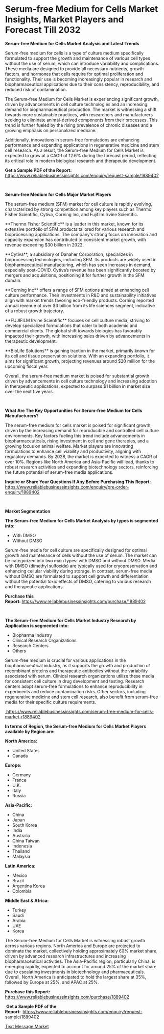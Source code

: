 <p><h1>Serum-free Medium for Cells Market Insights, Market Players and Forecast Till 2032</h1></p><p><strong>Serum-free Medium for Cells Market Analysis and Latest Trends</strong></p>
<p><p>Serum-free medium for cells is a type of culture medium specifically formulated to support the growth and maintenance of various cell types without the use of serum, which can introduce variability and complications. These media are designed to provide all necessary nutrients, growth factors, and hormones that cells require for optimal proliferation and functionality. Their use is becoming increasingly popular in research and biopharmaceutical applications due to their consistency, reproducibility, and reduced risk of contamination.</p><p>The Serum-free Medium for Cells Market is experiencing significant growth, driven by advancements in cell culture technologies and an increasing demand for biopharmaceutical production. The market is witnessing a shift towards more sustainable practices, with researchers and manufacturers seeking to eliminate animal-derived components from their processes. This trend is further fueled by the rising prevalence of chronic diseases and a growing emphasis on personalized medicine. </p><p>Additionally, innovations in serum-free formulations are enhancing performance and expanding applications in regenerative medicine and stem cell research. As a result, the Serum-free Medium for Cells Market is expected to grow at a CAGR of 12.6% during the forecast period, reflecting its critical role in modern biological research and therapeutic development.</p></p>
<p><strong>Get a Sample PDF of the Report:&nbsp;</strong> <a href="https://www.reliablebusinessinsights.com/enquiry/request-sample/1889402?utm_campaign=1113&utm_medium=2&utm_source=Github&utm_content=ia&utm_term=14012025&utm_id=serum-free-medium-for-cells">https://www.reliablebusinessinsights.com/enquiry/request-sample/1889402</a></p>
<p>&nbsp;</p>
<p><strong>Serum-free Medium for Cells Major Market Players</strong></p>
<p><p>The serum-free medium (SFM) market for cell culture is rapidly evolving, characterized by strong competition among key players such as Thermo Fisher Scientific, Cytiva, Corning Inc, and Fujifilm Irvine Scientific.</p><p>**Thermo Fisher Scientific** is a leader in this market, known for its extensive portfolio of SFM products tailored for various research and bioprocessing applications. The company's strong focus on innovation and capacity expansion has contributed to consistent market growth, with revenue exceeding $30 billion in 2022.</p><p>**Cytiva**, a subsidiary of Danaher Corporation, specializes in bioprocessing technologies, including SFM. Its products are widely used in biopharmaceutical manufacturing, which has seen increases in demand, especially post-COVID. Cytiva’s revenue has been significantly boosted by mergers and acquisitions, positioning it for further growth in the SFM domain.</p><p>**Corning Inc** offers a range of SFM options aimed at enhancing cell culture performance. Their investments in R&D and sustainability initiatives align with market trends favoring eco-friendly products. Corning reported annual revenue of over $3 billion from its life sciences segment, indicative of a robust growth trajectory.</p><p>**FUJIFILM Irvine Scientific** focuses on cell culture media, striving to develop specialized formulations that cater to both academic and commercial clients. The global shift towards biologics has favorably impacted their growth, with increasing sales driven by advancements in therapeutic development. </p><p>**BioLife Solutions** is gaining traction in the market, primarily known for its cell and tissue preservation solutions. With an expanding portfolio, it aims for significant growth, projecting revenues around $20 million for the upcoming fiscal year.</p><p>Overall, the serum-free medium market is poised for substantial growth driven by advancements in cell culture technology and increasing adoption in therapeutic applications, expected to surpass $1 billion in market size over the next five years.</p></p>
<p>&nbsp;</p>
<p><strong>What Are The Key Opportunities For Serum-free Medium for Cells Manufacturers?</strong></p>
<p><p>The serum-free medium for cells market is poised for significant growth, driven by the increasing demand for reproducible and controlled cell culture environments. Key factors fueling this trend include advancements in biopharmaceuticals, rising investment in cell and gene therapies, and a growing focus on animal welfare. Market players are innovating formulations to enhance cell viability and productivity, aligning with regulatory demands. By 2028, the market is expected to witness a CAGR of over 10%. Regions like North America and Asia-Pacific will lead, thanks to robust research activities and expanding biotechnology sectors, reinforcing the future potential of serum-free media applications.</p></p>
<p><strong>Inquire or Share Your Questions If Any Before Purchasing This Report:</strong> <a href="https://www.reliablebusinessinsights.com/enquiry/pre-order-enquiry/1889402?utm_campaign=1113&utm_medium=2&utm_source=Github&utm_content=ia&utm_term=14012025&utm_id=serum-free-medium-for-cells">https://www.reliablebusinessinsights.com/enquiry/pre-order-enquiry/1889402</a></p>
<p>&nbsp;</p>
<p><strong>Market Segmentation</strong></p>
<p><strong>The Serum-free Medium for Cells Market Analysis by types is segmented into:</strong></p>
<p><ul><li>With DMSO</li><li>Without DMSO</li></ul></p>
<p><p>Serum-free media for cell culture are specifically designed for optimal growth and maintenance of cells without the use of serum. The market can be categorized into two main types: with DMSO and without DMSO. Media with DMSO (dimethyl sulfoxide) are typically used for cryopreservation and enhancing cellular viability during storage. In contrast, serum-free media without DMSO are formulated to support cell growth and differentiation without the potential toxic effects of DMSO, catering to various research and therapeutic applications.</p></p>
<p><strong>Purchase this Report:&nbsp;</strong><a href="https://www.reliablebusinessinsights.com/purchase/1889402?utm_campaign=1113&utm_medium=2&utm_source=Github&utm_content=ia&utm_term=14012025&utm_id=serum-free-medium-for-cells">https://www.reliablebusinessinsights.com/purchase/1889402</a></p>
<p>&nbsp;</p>
<p><strong>The Serum-free Medium for Cells Market Industry Research by Application is segmented into:</strong></p>
<p><ul><li>Biopharma Industry</li><li>Clinical Research Organizations</li><li>Research Centers</li><li>Others</li></ul></p>
<p><p>Serum-free medium is crucial for various applications in the biopharmaceutical industry, as it supports the growth and production of recombinant proteins and therapeutic antibodies without the variability associated with serum. Clinical research organizations utilize these media for consistent cell culture in drug development and testing. Research centers adopt serum-free formulations to enhance reproducibility in experiments and reduce contamination risks. Other sectors, including regenerative medicine and stem cell research, also benefit from serum-free media for their specific culture requirements.</p></p>
<p><a href="https://www.reliablebusinessinsights.com/serum-free-medium-for-cells-market-r1889402?utm_campaign=1113&utm_medium=2&utm_source=Github&utm_content=ia&utm_term=14012025&utm_id=serum-free-medium-for-cells">&nbsp;https://www.reliablebusinessinsights.com/serum-free-medium-for-cells-market-r1889402</a></p>
<p><strong>In terms of Region, the Serum-free Medium for Cells Market Players available by Region are:</strong></p>
<p>
    <p> <strong> North America: </strong>
        <ul>
            <li>United States</li>
            <li>Canada</li>
        </ul>
        </p> 
    <p> <strong> Europe: </strong>
        <ul>
            <li>Germany</li>
            <li>France</li>
            <li>U.K.</li>
            <li>Italy</li>
            <li>Russia</li>
        </ul>
        </p> 
    <p> <strong> Asia-Pacific: </strong>
        <ul>
            <li>China</li>
            <li>Japan</li>
            <li>South Korea</li>
            <li>India</li>
            <li>Australia</li>
            <li>China Taiwan</li>
            <li>Indonesia</li>
            <li>Thailand</li>
            <li>Malaysia</li>
        </ul>
        </p> 
    <p> <strong> Latin America: </strong>
        <ul>
            <li>Mexico</li>
            <li>Brazil</li>
            <li>Argentina Korea</li>
            <li>Colombia</li>
        </ul>
        </p> 
    <p> <strong> Middle East & Africa: </strong>
        <ul>
            <li>Turkey</li>
            <li>Saudi</li>
            <li>Arabia</li>
            <li>UAE</li>
            <li>Korea</li>
        </ul>
    </p>
    </p>
<p><p>The Serum-free Medium for Cells Market is witnessing robust growth across various regions. North America and Europe are projected to dominate the market, collectively holding approximately 60% market share, driven by advanced research infrastructures and increasing biopharmaceutical activities. The Asia-Pacific region, particularly China, is emerging rapidly, expected to account for around 25% of the market share due to escalating investments in biotechnology and pharmaceuticals. Overall, North America is anticipated to hold the largest share at 35%, followed by Europe at 25%, and APAC at 25%.</p></p>
<p><strong>Purchase this Report: </strong><a href="https://www.reliablebusinessinsights.com/purchase/1889402?utm_campaign=1113&utm_medium=2&utm_source=Github&utm_content=ia&utm_term=14012025&utm_id=serum-free-medium-for-cells">https://www.reliablebusinessinsights.com/purchase/1889402</a></p>
<p>&nbsp;<strong>Get a Sample PDF of the Report:&nbsp;&nbsp;</strong><a href="https://www.reliablebusinessinsights.com/enquiry/request-sample/1889402?utm_campaign=1113&utm_medium=2&utm_source=Github&utm_content=ia&utm_term=14012025&utm_id=serum-free-medium-for-cells">https://www.reliablebusinessinsights.com/enquiry/request-sample/1889402</a></p>
<p><strong></strong></p>
<p><p><a href="https://github.com/lisaeichler20775/Market-Research-Report-List-1/blob/main/text-message-market.md?utm_campaign=1113&utm_medium=2&utm_source=Github&utm_content=ia&utm_term=14012025&utm_id=serum-free-medium-for-cells">Text Message Market</a></p></p>